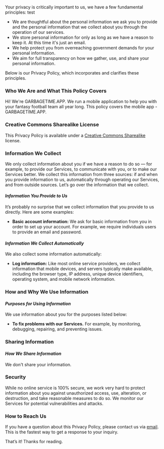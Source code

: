 Your privacy is critically important to us, we have a few fundamental principles:
test

*   We are thoughtful about the personal information we ask you to provide and the personal information that we collect about you through the operation of our services.
*   We store personal information for only as long as we have a reason to keep it. At this time it's just an email.
*   We help protect you from overreaching government demands for your personal information.
*   We aim for full transparency on how we gather, use, and share your personal information.

Below is our Privacy Policy, which incorporates and clarifies these principles.

### Who We Are and What This Policy Covers

Hi! We're GARBAGETIME.APP. We run a mobile application to help you with your fantasy football team all year long. This policy covers the mobile app - GARBAGETIME.APP.

### Creative Commons Sharealike License

This Privacy Policy is available under a [Creative Commons Sharealike](https://creativecommons.org/licenses/by-sa/4.0/) license.

### Information We Collect

We only collect information about you if we have a reason to do so — for example, to provide our Services, to communicate with you, or to make our Services better. We collect this information from three sources: if and when you provide information to us, automatically through operating our Services, and from outside sources. Let’s go over the information that we collect.

#### _Information You Provide to Us_

It’s probably no surprise that we collect information that you provide to us directly. Here are some examples:

*   **Basic account information:** We ask for basic information from you in order to set up your account. For example, we require individuals users to provide an email and password.

#### _Information We Collect Automatically_

We also collect some information automatically:

*   **Log information:** Like most online service providers, we collect information that mobile devices, and servers typically make available, including the browser type, IP address, unique device identifiers, operating system, and mobile network information.

### How and Why We Use Information

#### _Purposes for Using Information_

We use information about you for the purposes listed below:
*   **To fix problems with our Services.** For example, by monitoring, debugging, repairing, and preventing issues.

### Sharing Information

#### _How We Share Information_

We don't share your information.

### Security

While no online service is 100% secure, we work very hard to protect information about you against unauthorized access, use, alteration, or destruction, and take reasonable measures to do so. We monitor our Services for potential vulnerabilities and attacks.

### How to Reach Us

If you have a question about this Privacy Policy, please contact us via [email](mailto:admin@garbagetime.app). This is the fastest way to get a response to your inquiry.

That’s it! Thanks for reading.
